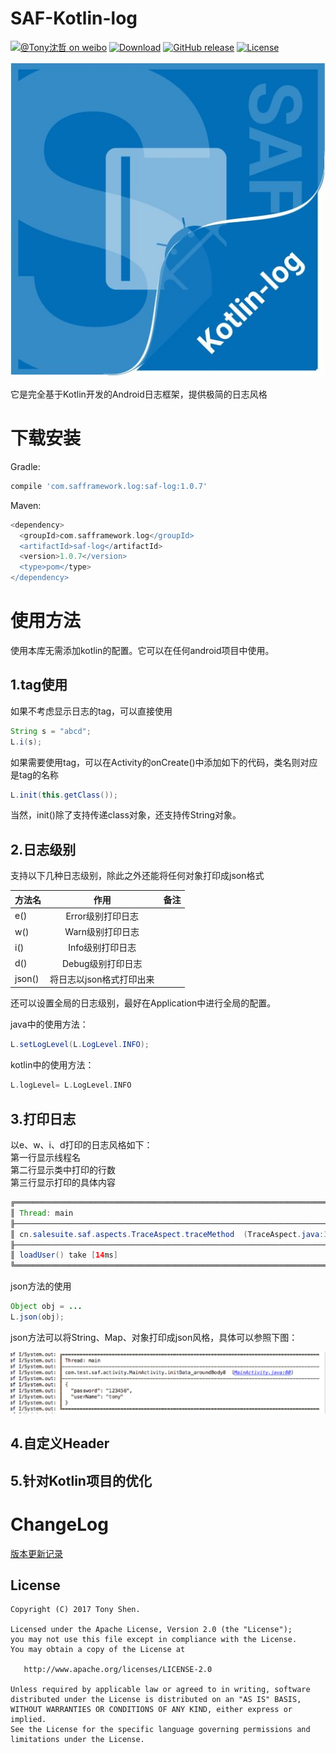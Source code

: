 # SAF-Kotlin-log

[![@Tony沈哲 on weibo](https://img.shields.io/badge/weibo-%40Tony%E6%B2%88%E5%93%B2-blue.svg)](http://www.weibo.com/fengzhizi715)
[![Download](https://img.shields.io/badge/Download-1.0.8-red.svg)](https://bintray.com/fengzhizi715/maven/saf-log/_latestVersion)
[![GitHub release](https://img.shields.io/badge/release-1.0.8-blue.svg)](https://github.com/fengzhizi715/SAF-Kotlin-log/releases)
[![License](https://img.shields.io/badge/license-Apache%202-lightgrey.svg)](https://www.apache.org/licenses/LICENSE-2.0.html)


![](logo.JPG)

它是完全基于Kotlin开发的Android日志框架，提供极简的日志风格


# 下载安装
Gradle:

```groovy
compile 'com.safframework.log:saf-log:1.0.7'
```

Maven:

```groovy
<dependency>
  <groupId>com.safframework.log</groupId>
  <artifactId>saf-log</artifactId>
  <version>1.0.7</version>
  <type>pom</type>
</dependency>
```

# 使用方法

使用本库无需添加kotlin的配置。它可以在任何android项目中使用。

## 1.tag使用

如果不考虑显示日志的tag，可以直接使用

```java
String s = "abcd";
L.i(s);
```

如果需要使用tag，可以在Activity的onCreate()中添加如下的代码，类名则对应是tag的名称

```java
L.init(this.getClass());

```

当然，init()除了支持传递class对象，还支持传String对象。

## 2.日志级别

支持以下几种日志级别，除此之外还能将任何对象打印成json格式

| 方法名        | 作用          | 备注          |
| ------------- |:-------------:| :-------------:|
| e()       |Error级别打印日志|       |
| w()        |Warn级别打印日志|       |
| i()        |Info级别打印日志|       |
| d()        |Debug级别打印日志|       |
|json()      |将日志以json格式打印出来|       |

还可以设置全局的日志级别，最好在Application中进行全局的配置。

java中的使用方法：

```java
L.setLogLevel(L.LogLevel.INFO);
```
kotlin中的使用方法：

```kotlin
L.logLevel= L.LogLevel.INFO
```
## 3.打印日志

以e、w、i、d打印的日志风格如下：<br>
第一行显示线程名<br>
第二行显示类中打印的行数<br>
第三行显示打印的具体内容


```Java
╔════════════════════════════════════════════════════════════════════════════════════════
║ Thread: main
╟────────────────────────────────────────────────────────────────────────────────────────
║ cn.salesuite.saf.aspects.TraceAspect.traceMethod  (TraceAspect.java:35)
╟────────────────────────────────────────────────────────────────────────────────────────
║ loadUser() take [14ms]
╚════════════════════════════════════════════════════════════════════════════════════════
```

json方法的使用

```java
Object obj = ...
L.json(obj);
```

json方法可以将String、Map、对象打印成json风格，具体可以参照下图：

![](L_json.png)
## 4.自定义Header

## 5.针对Kotlin项目的优化




ChangeLog
===
[版本更新记录](CHANGELOG.md)

License
-------

    Copyright (C) 2017 Tony Shen.

    Licensed under the Apache License, Version 2.0 (the "License");
    you may not use this file except in compliance with the License.
    You may obtain a copy of the License at

       http://www.apache.org/licenses/LICENSE-2.0

    Unless required by applicable law or agreed to in writing, software
    distributed under the License is distributed on an "AS IS" BASIS,
    WITHOUT WARRANTIES OR CONDITIONS OF ANY KIND, either express or implied.
    See the License for the specific language governing permissions and
    limitations under the License.
